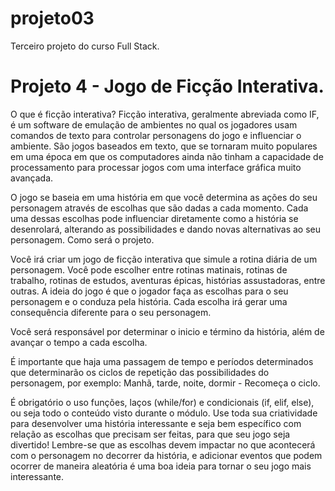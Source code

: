 # projeto03

Terceiro projeto do curso Full Stack.

# Projeto 4 - Jogo de Ficção Interativa.

O que é ficção interativa? Ficção interativa, geralmente abreviada como IF, é um software de emulação de ambientes no qual os jogadores
usam comandos de texto para controlar personagens do jogo e influenciar o ambiente. São jogos baseados em texto, que se tornaram muito
populares em uma época em que os computadores ainda não tinham a capacidade de processamento para processar jogos com uma interface gráfica muito avançada.

O jogo se baseia em uma história em que você determina as ações do seu personagem através de escolhas que são dadas a cada momento.
Cada uma dessas escolhas pode influenciar diretamente como a história se desenrolará, alterando as possibilidades e dando novas alternativas ao seu personagem.
Como será o projeto.

Você irá criar um jogo de ficção interativa que simule a rotina diária de um personagem. Você pode escolher entre rotinas matinais,
rotinas de trabalho, rotinas de estudos, aventuras épicas, histórias assustadoras, entre outras. A ideia do jogo é que o jogador
faça as escolhas para o seu personagem e o conduza pela história. Cada escolha irá gerar uma consequência diferente para o seu personagem.

Você será responsável por determinar o inicio e término da história, além de avançar o tempo a cada escolha.

É importante que haja uma passagem de tempo e períodos determinados que determinarão os ciclos de repetição das possibilidades do personagem,
por exemplo: Manhã, tarde, noite, dormir - Recomeça o ciclo.

É obrigatório o uso funções, laços (while/for) e condicionais (if, elif, else), ou seja todo o conteúdo visto durante o módulo.
Use toda sua criatividade para desenvolver uma história interessante e seja bem específico com relação as escolhas que precisam ser feitas,
para que seu jogo seja divertido! Lembre-se que as escolhas devem impactar no que acontecerá com o personagem no decorrer da
história, e adicionar eventos que podem ocorrer de maneira aleatória é uma boa ideia para tornar o seu jogo mais interessante.
